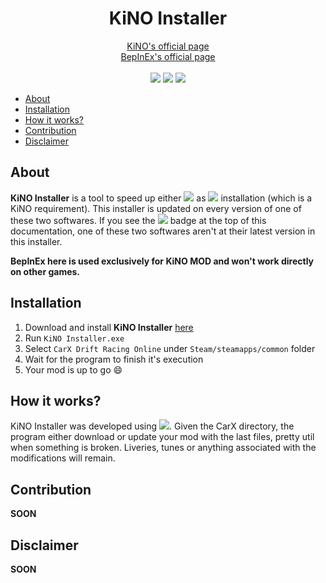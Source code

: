 
<h1 align="center"><b>KiNO Installer</b></h1>

<p align="center">
<a href="https://github.com/trbflxr/kino">KiNO's official page</a><br/><a href="https://github.com/BepInEx/BepInEx">BepInEx's official page</a>
<br/><br/>
<img src="https://img.shields.io/badge/tools-utilities-blue">
<img src="https://img.shields.io/badge/status-updated-green">
<img src="https://img.shields.io/badge/version-beta-red">
<!-- <img src="https://img.shields.io/badge/status-outdated-red"> -->
</p>


- [About](#about)
- [Installation](#installation)
- [How it works?](#how-it-works)
- [Contribution](#contribution)
- [Disclaimer](#disclaimer)

## About

**KiNO Installer** is a tool to speed up either <img src="https://img.shields.io/badge/KiNO-v2.6.0-orange"> as <img src="https://img.shields.io/badge/BepInEx-v5.4.15-brightgreen"> installation (which is a KiNO requirement). This installer is updated on every version of one of these two softwares. If you see the <img src="https://img.shields.io/badge/status-outdated-red"> badge at the top of this documentation, one of these two softwares aren't at their latest version in this installer.

**BepInEx here is used exclusively for KiNO MOD and won't work directly on other games.**

## Installation

1. Download and install **KiNO Installer** [here](https://github.com/pzzzl/kino-installer/raw/main/KiNO%20Installer.exe)
2. Run `KiNO Installer.exe`
3. Select `CarX Drift Racing Online` under `Steam/steamapps/common` folder
4. Wait for the program to finish it's execution
5. Your mod is up to go 😄

## How it works?

KiNO Installer was developed using <img src="https://img.shields.io/badge/Python-3.9.6-lightyellow">. Given the CarX directory, the program either download or update your mod with the last files, pretty util when something is broken. Liveries, tunes or anything associated with the modifications will remain.

## Contribution

**SOON**

## Disclaimer

**SOON**
